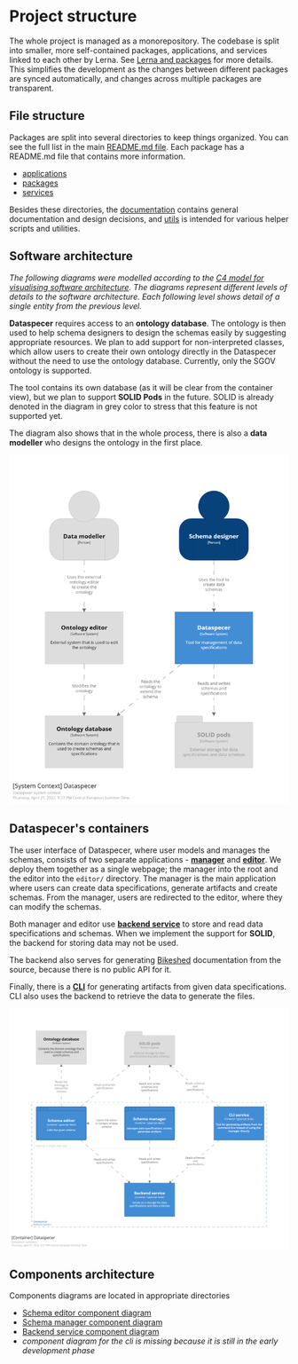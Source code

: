 # Project structure

The whole project is managed as a monorepository. The codebase is split into smaller, more self-contained packages, applications, and services linked to each other by Lerna. See [Lerna and packages](2022-02-06-lerna-and-packages.md) for more details. This simplifies the development as the changes between different packages are synced automatically, and changes across multiple packages are transparent.

## File structure

Packages are split into several directories to keep things organized. You can see the full list in the main [README.md file](../README.md). Each package has a README.md file that contains more information.
- [applications](../applications)
- [packages](../packages)
- [services](../services)

Besides these directories, the [documentation](../documentation) contains general documentation and design decisions, and [utils](../utils) is intended for various helper scripts and utilities.

## Software architecture

_The following diagrams were modelled according to the [C4 model for visualising software architecture](https://c4model.com/). The diagrams represent different levels of details to the software architecture. Each following level shows detail of a single entity from the previous level._

**Dataspecer** requires access to an **ontology database**. The ontology is then used to help schema designers to design the schemas easily by suggesting appropriate resources. We plan to add support for non-interpreted classes, which allow users to create their own ontology directly in the Dataspecer without the need to use the ontology database. Currently, only the SGOV ontology is supported.

The tool contains its own database (as it will be clear from the container view), but we plan to support **SOLID Pods** in the future. SOLID is already denoted in the diagram in grey color to stress that this feature is not supported yet.

The diagram also shows that in the whole process, there is also a **data modeller** who designs the ontology in the first place.

![Software system](diagrams/dataspecerView.png)

## Dataspecer's containers

The user interface of Dataspecer, where user models and manages the schemas, consists of two separate applications - **[manager](../applications/manager)** and **[editor](../applications/editor)**. We deploy them together as a single webpage; the manager into the root and the editor into the `editor/` directory. The manager is the main application where users can create data specifications, generate artifacts and create schemas. From the manager, users are redirected to the editor, where they can modify the schemas.

Both manager and editor use **[backend service](../services/backend)** to store and read data specifications and schemas. When we implement the support for **SOLID**, the backend for storing data may not be used.

The backend also serves for generating [Bikeshed](https://tabatkins.github.io/bikeshed/) documentation from the source, because there is no public API for it.

Finally, there is a **[CLI](../applications/cli)** for generating artifacts from given data specifications. CLI also uses the backend to retrieve the data to generate the files.

![Software system](diagrams/dataspecerContainerView.png)

## Components architecture

Components diagrams are located in appropriate directories
- [Schema editor component diagram](../applications/editor/documentation/2022-04-21-project-structure.md)
- [Schema manager component diagram](../applications/manager/documentation/2022-04-21-project-structure.md)
- [Backend service component diagram](../services/backend/documentation/2022-04-21-project-structure.md)
- _component diagram for the cli is missing because it is still in the early development phase_
